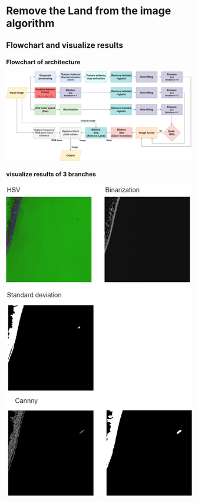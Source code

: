 # Remove the Land from the image algorithm
## Flowchart and visualize results

### Flowchart of architecture
![image](https://github.com/hpx2939/RemoveLand-traditional-image-processing/blob/master/figure/sealand.png)

### visualize results of 3 branches
![image](https://github.com/hpx2939/RemoveLand-traditional-image-processing/blob/master/figure/3branches.png)
